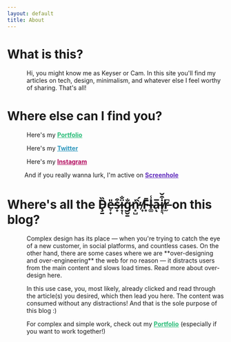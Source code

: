 ```yaml
---
layout: default
title: About
---
```

<h1 class ="about-title">What is this?</h1>

<p style = "padding-left: 40px; margin-left: 5px;">Hi, you might know me as Keyser or Cam. In this site you'll find my articles on tech, design, minimalism, and whatever else I feel
worthy of sharing. That's all!</p>

<h1 class = "about-title">Where else can I find you?</h1>

<p style = "padding-left: 40px; margin-left: 5px;">Here's my <a href = "https://solutionsbyriedel.com" style = "color: #2bbd79; font-weight: bolder" target = "_blank">Portfolio</a></p>


<p style = "padding-left: 40px; margin-left: 5px;">Here's my <a href = "https://twitter.com/wherekeyser" style = "color: #2b96bd; font-weight: bolder" target = "_blank">Twitter</a></p>


<p style = "padding-left: 40px; margin-left: 5px;">Here's my <a href = "https://instagram.com/wherekeyser" style = "color: #b30c5f; font-weight: bolder" target = "_blank">Instagram</a></p>



<p style = "padding-left: px; margin-left: 40px;">And if you really wanna lurk, I'm active on <a href = "https://screenhole.net/keyser" style = "color: #602bbd; font-weight: bolder" target = "_blank">Screenhole</a></p>

<h1 class ="about-title">Where's all the Ḑ̵̱̏e̶̞̟̎s̷̟͒ï̵̟̜̐g̷̮̱̐n̵͙̺̽̕ ̸̟̀́F̴͙̄l̵͚̾a̵̅ͅi̸̝͉͒̌r̵̫͆  on this blog?</h1>

<p style = "padding-left:40px; margin-left: 5px;">Complex design has its place &mdash; when you're trying to catch the eye of a new customer, in social platforms, and countless cases.
On the other hand, there are some cases where we are **over-designing and over-engineering** the web for no reason &mdash; it distracts users from the main content and slows load times. Read more about over-design here.</p>

<p style = "padding-left: 40px; margin-left: 5px;">In this use case, you, most likely, already clicked and read through the article(s) you desired, which then lead you here. The content was consumed without any distractions! And that is the sole purpose of this blog :)</p>

<p style = "padding-left: 40px; margin-left: 5px;">For complex and simple work, check out my <a href = "https://solutionsbyriedel.com" style = "color: #2bbd79; font-weight: bolder" target = "_blank">Portfolio</a> (especially if you want to work together!)</p>